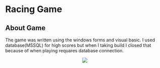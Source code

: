 # Racing Game

## About Game
The game was written using the windows forms and visual basic. I used database(MSSQL) for high scores but when I taking build I closed that because of when playing requares database connection.

<p></p>
<p align="center">
  <img src="https://github.com/meteahmetyakar/car-game/blob/main/gameplay.gif" /> 
</p>
